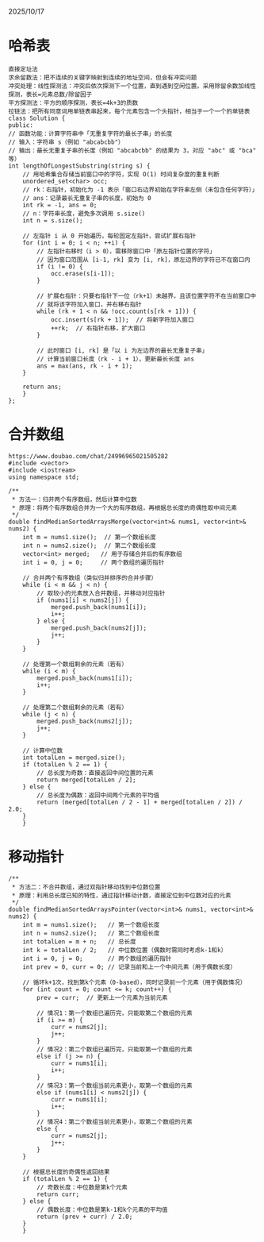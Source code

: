 2025/10/17
#	哈希表
	直接定址法
	求余留数法：把不连续的关键字映射到连续的地址空间，但会有冲突问题
	冲突处理：线性探测法：冲突后依次探测下一个位置，直到遇到空闲位置。采用除留余数加线性探测，表长=元素总数/除留因子
	平方探测法：平方的顺序探测，表长=4k+3的质数
	拉链法：把所有同意词用单链表串起来，每个元素包含一个头指针，相当于一个一个的单链表
	class Solution {
	public:
    // 函数功能：计算字符串中「无重复字符的最长子串」的长度
    // 输入：字符串 s（例如 "abcabcbb"）
    // 输出：最长无重复子串的长度（例如 "abcabcbb" 的结果为 3，对应 "abc" 或 "bca" 等）
    int lengthOfLongestSubstring(string s) {
        // 用哈希集合存储当前窗口中的字符，实现 O(1) 时间复杂度的重复判断
        unordered_set<char> occ;
        // rk：右指针，初始化为 -1 表示「窗口右边界初始在字符串左侧（未包含任何字符）」
        // ans：记录最长无重复子串的长度，初始为 0
        int rk = -1, ans = 0;
        // n：字符串长度，避免多次调用 s.size()
        int n = s.size();
        
        // 左指针 i 从 0 开始遍历，每轮固定左指针，尝试扩展右指针
        for (int i = 0; i < n; ++i) {
            // 左指针右移时（i > 0），需移除窗口中「原左指针位置的字符」
            // 因为窗口范围从 [i-1, rk] 变为 [i, rk]，原左边界的字符已不在窗口内
            if (i != 0) {
                occ.erase(s[i-1]);
            }
            
            // 扩展右指针：只要右指针下一位（rk+1）未越界，且该位置字符不在当前窗口中
            // 就将该字符加入窗口，并右移右指针
            while (rk + 1 < n && !occ.count(s[rk + 1])) {
                occ.insert(s[rk + 1]);  // 将新字符加入窗口
                ++rk;  // 右指针右移，扩大窗口
            }
            
            // 此时窗口 [i, rk] 是「以 i 为左边界的最长无重复子串」
            // 计算当前窗口长度（rk - i + 1），更新最长长度 ans
            ans = max(ans, rk - i + 1);
        }
        
        return ans;
    	}
	};
#	合并数组
	https://www.doubao.com/chat/24996965021505282
	#include <vector>
	#include <iostream>
	using namespace std;
	
	/**
	 * 方法一：归并两个有序数组，然后计算中位数
	 * 原理：将两个有序数组合并为一个大的有序数组，再根据总长度的奇偶性取中间元素
	 */
	double findMedianSortedArraysMerge(vector<int>& nums1, vector<int>& nums2) {
	    int m = nums1.size();  // 第一个数组长度
	    int n = nums2.size();  // 第二个数组长度
	    vector<int> merged;   // 用于存储合并后的有序数组
	    int i = 0, j = 0;     // 两个数组的遍历指针
	
	    // 合并两个有序数组（类似归并排序的合并步骤）
	    while (i < m && j < n) {
	        // 取较小的元素放入合并数组，并移动对应指针
	        if (nums1[i] < nums2[j]) {
	            merged.push_back(nums1[i]);
	            i++;
	        } else {
	            merged.push_back(nums2[j]);
	            j++;
	        }
	    }
	
	    // 处理第一个数组剩余的元素（若有）
	    while (i < m) {
	        merged.push_back(nums1[i]);
	        i++;
	    }
	
	    // 处理第二个数组剩余的元素（若有）
	    while (j < n) {
	        merged.push_back(nums2[j]);
	        j++;
	    }
	
	    // 计算中位数
	    int totalLen = merged.size();
	    if (totalLen % 2 == 1) {
	        // 总长度为奇数：直接返回中间位置的元素
	        return merged[totalLen / 2];
	    } else {
	        // 总长度为偶数：返回中间两个元素的平均值
	        return (merged[totalLen / 2 - 1] + merged[totalLen / 2]) / 2.0;
	    }
		}
#	移动指针
	/**
	 * 方法二：不合并数组，通过双指针移动找到中位数位置
	 * 原理：利用总长度已知的特性，通过指针移动计数，直接定位到中位数对应的元素
	 */
	double findMedianSortedArraysPointer(vector<int>& nums1, vector<int>& nums2) {
	    int m = nums1.size();   // 第一个数组长度
	    int n = nums2.size();   // 第二个数组长度
	    int totalLen = m + n;   // 总长度
	    int k = totalLen / 2;   // 中位数位置（偶数时需同时考虑k-1和k）
	    int i = 0, j = 0;       // 两个数组的遍历指针
	    int prev = 0, curr = 0; // 记录当前和上一个中间元素（用于偶数长度）
	
	    // 循环k+1次，找到第k个元素（0-based），同时记录前一个元素（用于偶数情况）
	    for (int count = 0; count <= k; count++) {
	        prev = curr;  // 更新上一个元素为当前元素
	
	        // 情况1：第一个数组已遍历完，只能取第二个数组的元素
	        if (i >= m) {
	            curr = nums2[j];
	            j++;
	        }
	        // 情况2：第二个数组已遍历完，只能取第一个数组的元素
	        else if (j >= n) {
	            curr = nums1[i];
	            i++;
	        }
	        // 情况3：第一个数组当前元素更小，取第一个数组的元素
	        else if (nums1[i] < nums2[j]) {
	            curr = nums1[i];
	            i++;
	        }
	        // 情况4：第二个数组当前元素更小，取第二个数组的元素
	        else {
	            curr = nums2[j];
	            j++;
	        }
	    }
	
	    // 根据总长度的奇偶性返回结果
	    if (totalLen % 2 == 1) {
	        // 奇数长度：中位数是第k个元素
	        return curr;
	    } else {
	        // 偶数长度：中位数是第k-1和k个元素的平均值
	        return (prev + curr) / 2.0;
	    }
		}
